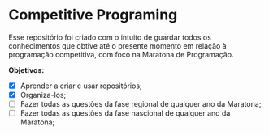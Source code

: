 # Competitive Programing
Esse repositório foi criado com o intuito de guardar todos os conhecimentos que obtive até o presente momento em relação à programação competitiva, com foco na Maratona de Programação.

**Objetivos:**
- [x] Aprender a criar e usar repositórios;
- [x] Organiza-los;
- [ ] Fazer todas as questões da fase regional de qualquer ano da Maratona;
- [ ] Fazer todas as questões da fase nascional de qualquer ano da Maratona;
